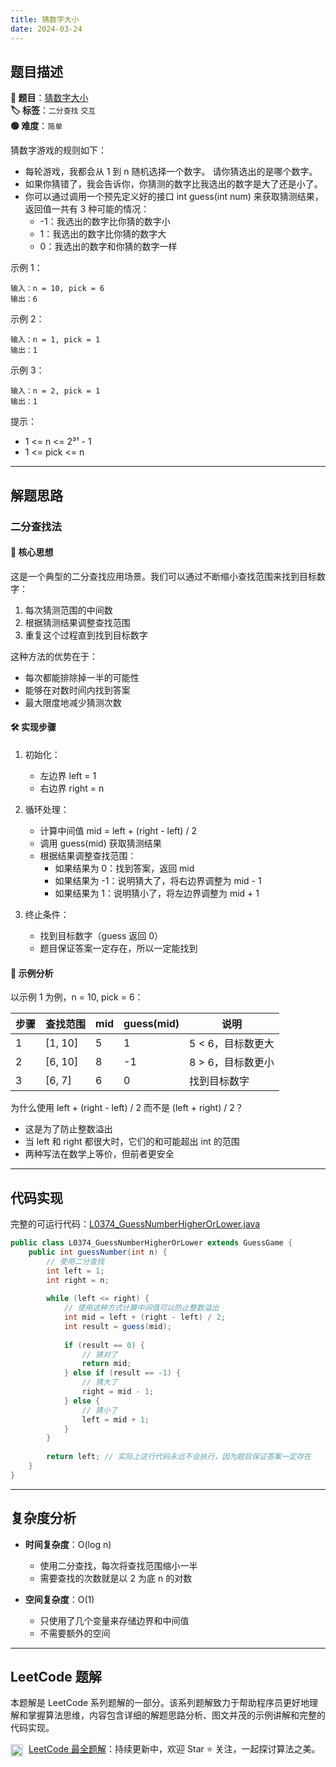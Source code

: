 ```yaml
---
title: 猜数字大小
date: 2024-03-24
---
```


## 题目描述

**🔗 题目**：[猜数字大小](https://leetcode.cn/problems/guess-number-higher-or-lower/)  
**🏷️ 标签**：`二分查找` `交互`  
**🟢 难度**：`简单`  

猜数字游戏的规则如下：
- 每轮游戏，我都会从 1 到 n 随机选择一个数字。 请你猜选出的是哪个数字。
- 如果你猜错了，我会告诉你，你猜测的数字比我选出的数字是大了还是小了。
- 你可以通过调用一个预先定义好的接口 int guess(int num) 来获取猜测结果，返回值一共有 3 种可能的情况：
  - -1：我选出的数字比你猜的数字小
  - 1：我选出的数字比你猜的数字大
  - 0：我选出的数字和你猜的数字一样

示例 1：
```
输入：n = 10, pick = 6
输出：6
```

示例 2：
```
输入：n = 1, pick = 1
输出：1
```

示例 3：
```
输入：n = 2, pick = 1
输出：1
```

提示：
- 1 <= n <= 2³¹ - 1
- 1 <= pick <= n

---

## 解题思路
### 二分查找法

#### 📝 核心思想
这是一个典型的二分查找应用场景。我们可以通过不断缩小查找范围来找到目标数字：
1. 每次猜测范围的中间数
2. 根据猜测结果调整查找范围
3. 重复这个过程直到找到目标数字

这种方法的优势在于：
- 每次都能排除掉一半的可能性
- 能够在对数时间内找到答案
- 最大限度地减少猜测次数

#### 🛠️ 实现步骤
1. 初始化：
   - 左边界 left = 1
   - 右边界 right = n

2. 循环处理：
   - 计算中间值 mid = left + (right - left) / 2
   - 调用 guess(mid) 获取猜测结果
   - 根据结果调整查找范围：
     * 如果结果为 0：找到答案，返回 mid
     * 如果结果为 -1：说明猜大了，将右边界调整为 mid - 1
     * 如果结果为 1：说明猜小了，将左边界调整为 mid + 1

3. 终止条件：
   - 找到目标数字（guess 返回 0）
   - 题目保证答案一定存在，所以一定能找到

#### 🧩 示例分析
以示例 1 为例，n = 10, pick = 6：

| 步骤 | 查找范围 | mid | guess(mid) | 说明 |
|-----|---------|-----|------------|-----|
| 1 | [1, 10] | 5 | 1 | 5 < 6，目标数更大 |
| 2 | [6, 10] | 8 | -1 | 8 > 6，目标数更小 |
| 3 | [6, 7] | 6 | 0 | 找到目标数字 |

为什么使用 left + (right - left) / 2 而不是 (left + right) / 2？
- 这是为了防止整数溢出
- 当 left 和 right 都很大时，它们的和可能超出 int 的范围
- 两种写法在数学上等价，但前者更安全

---

## 代码实现

完整的可运行代码：[L0374_GuessNumberHigherOrLower.java](../src/main/java/L0374_GuessNumberHigherOrLower.java)

```java
public class L0374_GuessNumberHigherOrLower extends GuessGame {
    public int guessNumber(int n) {
        // 使用二分查找
        int left = 1;
        int right = n;
        
        while (left <= right) {
            // 使用这种方式计算中间值可以防止整数溢出
            int mid = left + (right - left) / 2;
            int result = guess(mid);
            
            if (result == 0) {
                // 猜对了
                return mid;
            } else if (result == -1) {
                // 猜大了
                right = mid - 1;
            } else {
                // 猜小了
                left = mid + 1;
            }
        }
        
        return left; // 实际上这行代码永远不会执行，因为题目保证答案一定存在
    }
}
```

---

## 复杂度分析

- **时间复杂度**：O(log n)
  - 使用二分查找，每次将查找范围缩小一半
  - 需要查找的次数就是以 2 为底 n 的对数

- **空间复杂度**：O(1)
  - 只使用了几个变量来存储边界和中间值
  - 不需要额外的空间

---

## LeetCode 题解

本题解是 LeetCode 系列题解的一部分。该系列题解致力于帮助程序员更好地理解和掌握算法思维，内容包含详细的解题思路分析、图文并茂的示例讲解和完整的代码实现。

<img src="https://github.githubassets.com/images/modules/logos_page/GitHub-Mark.png" alt="GitHub" width="20" style="vertical-align: middle; margin-right: 5px"> [LeetCode 最全题解](https://github.com/LjyYano/LeetCode)：持续更新中，欢迎 Star ⭐️ 关注，一起探讨算法之美。 